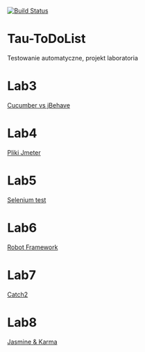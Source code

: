 

[![Build Status](https://travis-ci.org/GrzegorzFryger/Tau-ToDoList.svg?branch=master)](https://travis-ci.org/GrzegorzFryger/Tau-ToDoList)

# Tau-ToDoList
Testowanie automatyczne, projekt laboratoria 

# Lab3
[Cucumber vs jBehave](https://github.com/GrzegorzFryger/Tau-ToDoList/blob/master/src/test/java/bdd/Cucumber-vs-jBehave.md)

# Lab4
[Pliki Jmeter](https://github.com/GrzegorzFryger/Tau-ToDoList/tree/master/src/test/jmeter)

# Lab5
[Selenium test](https://github.com/GrzegorzFryger/Tau-ToDoList/tree/master/src/test/java/selenium)

# Lab6
[Robot Framework](https://github.com/GrzegorzFryger/Tau-Lab6)

# Lab7
[Catch2](https://github.com/GrzegorzFryger/Tau-Lab07)

# Lab8
[Jasmine & Karma](https://github.com/GrzegorzFryger/Tau-Lab08)
